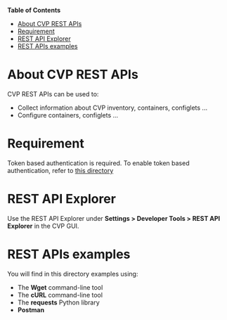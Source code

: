 **Table of Contents**

- [About CVP REST APIs](#about-cvp-rest-apis)
- [Requirement](#requirement)
- [REST API Explorer](#rest-api-explorer)
- [REST APIs examples](#rest-apis-examples)

# About CVP REST APIs

CVP REST APIs can be used to:

- Collect information about CVP inventory, containers, configlets ...
- Configure containers, configlets ...
  
# Requirement

Token based authentication is required. To enable token based authentication, refer to [this directory](../token_based_authentication)

# REST API Explorer

Use the REST API Explorer under **Settings > Developer Tools > REST API Explorer** in the CVP GUI.

# REST APIs examples

You will find in this directory examples using:

- The **Wget** command-line tool
- The **cURL** command-line tool
- The **requests** Python library
- **Postman**
